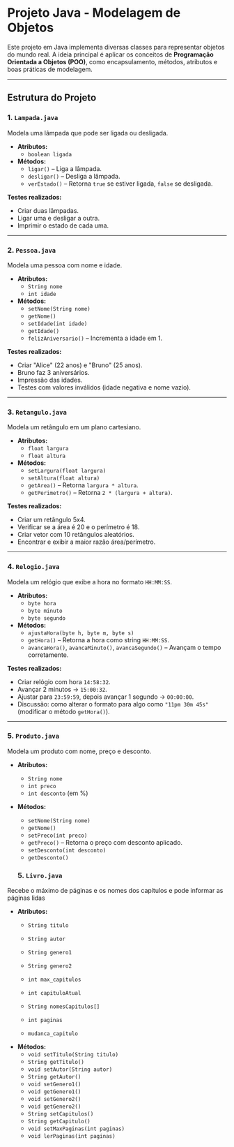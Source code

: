 # Projeto Java - Modelagem de Objetos

Este projeto em Java implementa diversas classes para representar objetos do mundo real. A ideia principal é aplicar os conceitos de **Programação Orientada a Objetos (POO)**, como encapsulamento, métodos, atributos e boas práticas de modelagem.

---

## Estrutura do Projeto

### 1. `Lampada.java`

Modela uma lâmpada que pode ser ligada ou desligada.

- **Atributos:**
  - `boolean ligada`
- **Métodos:**
  - `ligar()` – Liga a lâmpada.
  - `desligar()` – Desliga a lâmpada.
  - `verEstado()` – Retorna `true` se estiver ligada, `false` se desligada.

**Testes realizados:**
- Criar duas lâmpadas.
- Ligar uma e desligar a outra.
- Imprimir o estado de cada uma.

---

### 2. `Pessoa.java`

Modela uma pessoa com nome e idade.

- **Atributos:**
  - `String nome`
  - `int idade`
- **Métodos:**
  - `setNome(String nome)`
  - `getNome()`
  - `setIdade(int idade)`
  - `getIdade()`
  - `felizAniversario()` – Incrementa a idade em 1.

**Testes realizados:**
- Criar "Alice" (22 anos) e "Bruno" (25 anos).
- Bruno faz 3 aniversários.
- Impressão das idades.
- Testes com valores inválidos (idade negativa e nome vazio).

---

### 3. `Retangulo.java`

Modela um retângulo em um plano cartesiano.

- **Atributos:**
  - `float largura`
  - `float altura`
- **Métodos:**
  - `setLargura(float largura)`
  - `setAltura(float altura)`
  - `getArea()` – Retorna `largura * altura`.
  - `getPerimetro()` – Retorna `2 * (largura + altura)`.

**Testes realizados:**
- Criar um retângulo 5x4.
- Verificar se a área é 20 e o perímetro é 18.
- Criar vetor com 10 retângulos aleatórios.
- Encontrar e exibir a maior razão área/perímetro.

---

### 4. `Relogio.java`

Modela um relógio que exibe a hora no formato `HH:MM:SS`.

- **Atributos:**
  - `byte hora`
  - `byte minuto`
  - `byte segundo`
- **Métodos:**
  - `ajustaHora(byte h, byte m, byte s)`
  - `getHora()` – Retorna a hora como string `HH:MM:SS`.
  - `avancaHora()`, `avancaMinuto()`, `avancaSegundo()` – Avançam o tempo corretamente.

**Testes realizados:**
- Criar relógio com hora `14:58:32`.
- Avançar 2 minutos → `15:00:32`.
- Ajustar para `23:59:59`, depois avançar 1 segundo → `00:00:00`.
- Discussão: como alterar o formato para algo como `"11pm 30m 45s"` (modificar o método `getHora()`).

---

### 5. `Produto.java`

Modela um produto com nome, preço e desconto.

- **Atributos:**
  - `String nome`
  - `int preco`
  - `int desconto` (em %)
- **Métodos:**
  - `setNome(String nome)`
  - `getNome()`
  - `setPreco(int preco)`
  - `getPreco()` – Retorna o preço com desconto aplicado.
  - `setDesconto(int desconto)`
  - `getDesconto()`

  ### 5. `Livro.java`

Recebe o máximo de páginas e os nomes dos capítulos e pode informar as páginas lidas

- **Atributos:**
  - `String titulo`
  - `String autor`
  - `String genero1`
  - `String genero2`

  - `int max_capitulos`
  - `int capituloAtual`
  - `String nomesCapitulos[]`


  - `int paginas`
  - `mudanca_capitulo`
- **Métodos:**
  - `void setTitulo(String titulo)`
  - `String getTitulo()`
  - `void setAutor(String autor)`
  - `String getAutor()`
  - `void setGenero1()`
  - `void getGenero1()`
  - `void setGenero2()`
  - `void getGenero2()`
  - `String setCapitulos()`
  - `String getCapitulo()`
  - `void setMaxPaginas(int paginas)`
  - `void lerPaginas(int paginas)`


  

